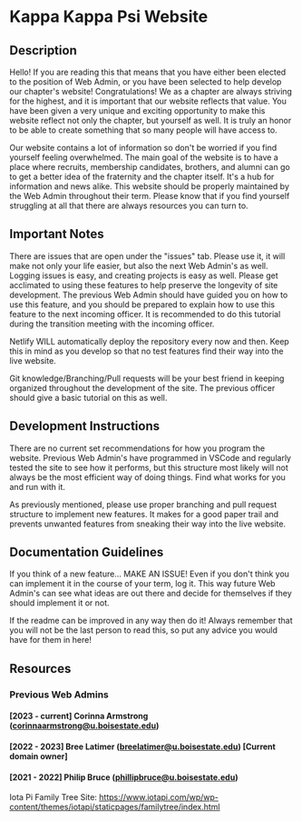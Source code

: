 # Kappa Kappa Psi Website

## Description
Hello! If you are reading this that means that you have either been elected to the position of Web Admin, or you have been selected to help develop our chapter's website! Congratulations! We as a chapter are always striving for the highest, and it is important that our website reflects that value. You have been given a very unique and exciting opportunity to make this website reflect not only the chapter, but yourself as well. It is truly an honor to be able to create something that so many people will have access to.

Our website contains a lot of information so don't be worried if you find yourself feeling overwhelmed. The main goal of the website is to have a place where recruits, membership candidates, brothers, and alumni can go to get a better idea of the fraternity and the chapter itself. It's a hub for information and news alike. This website should be properly maintained by the Web Admin throughout their term. Please know that if you find yourself struggling at all that there are always resources you can turn to.

## Important Notes
There are issues that are open under the "issues" tab. Please use it, it will make not only your life easier, but also the next Web Admin's as well. Logging issues is easy, and creating projects is easy as well. Please get acclimated to using these features to help preserve the longevity of site development. The previous Web Admin should have guided you on how to use this feature, and you should be prepared to explain how to use this feature to the next incoming officer. It is recommended to do this tutorial during the transition meeting with the incoming officer.

Netlify WILL automatically deploy the repository every now and then. Keep this in mind as you develop so that no test features find their way into the live website.

Git knowledge/Branching/Pull requests will be your best friend in keeping organized throughout the development of the site. The previous officer should give a basic tutorial on this as well.

## Development Instructions
There are no current set recommendations for how you program the website. Previous Web Admin's have programmed in VSCode and regularly tested the site to see how it performs, but this structure most likely will not always be the most efficient way of doing things. Find what works for you and run with it.

As previously mentioned, please use proper branching and pull request structure to implement new features. It makes for a good paper trail and prevents unwanted features from sneaking their way into the live website.

## Documentation Guidelines
If you think of a new feature... MAKE AN ISSUE! Even if you don't think you can implement it in the course of your term, log it. This way future Web Admin's can see what ideas are out there and decide for themselves if they should implement it or not.

If the readme can be improved in any way then do it! Always remember that you will not be the last person to read this, so put any advice you would have for them in here!

## Resources
### Previous Web Admins
#### [2023 - current] Corinna Armstrong (corinnaarmstrong@u.boisestate.edu)
#### [2022 - 2023] Bree Latimer (breelatimer@u.boisestate.edu) [Current domain owner]
#### [2021 - 2022] Philip Bruce (phillipbruce@u.boisestate.edu)

Iota Pi Family Tree Site: https://www.iotapi.com/wp/wp-content/themes/iotapi/staticpages/familytree/index.html
